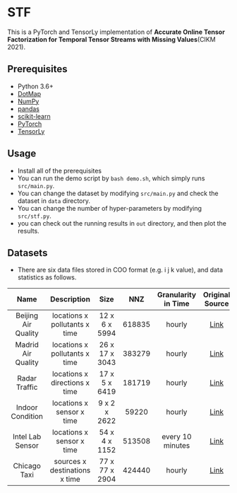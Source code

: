 # STF 

This is a PyTorch and TensorLy implementation of **Accurate Online Tensor Factorization for Temporal Tensor Streams with Missing Values**(CIKM 2021).<br>


## Prerequisites

- Python 3.6+
- [DotMap](https://pypi.org/project/dotmap/)
- [NumPy](https://numpy.org)
- [pandas](https://pandas.pydata.org/)
- [scikit-learn](https://scikit-learn.org/)
- [PyTorch](https://pytorch.org/)
- [TensorLy](http://tensorly.org/stable/index.html)


## Usage

- Install all of the prerequisites
- You can run the demo script by `bash demo.sh`, which simply runs `src/main.py`.
- You can change the dataset by modifying `src/main.py` and check the dataset in `data` directory.
- You can change the number of hyper-parameters by modifying `src/stf.py`.
- you can check out the running results in `out` directory, and then plot the results.


## Datasets
- There are six data files stored in COO format (e.g. i j k value), and data statistics as follows.

|         Name        |          Description          |      Size      |   NNZ  | Granularity in Time |                                    Original Source                                   |
|:-------------------:|:-----------------------------:|:--------------:|:------:|:-------------------:|:------------------------------------------------------------------------------------:|
| Beijing Air Quality | locations x pollutants x time | 12 x 6 x 5994  | 618835 | hourly              | [Link](https://archive.ics.uci.edu/ml/datasets/Beijing+Multi-Site+Air-Quality+Datal) |
| Madrid Air Quality  | locations x pollutants x time | 26 x 17 x 3043 | 383279 | hourly              | [Link](https://www.kaggle.com/decide-soluciones/air-quality-madrid)                  |
| Radar Traffic       | locations x directions x time | 17 x 5 x 6419  | 181719 | hourly              | [Link](https://www.kaggle.com/vinayshanbhag/radar-traffic-data)                      |
| Indoor Condition    | locations x sensor x time     | 9 x 2 x 2622   | 59220  | hourly              | [Link](https://archive.ics.uci.edu/ml/datasets/Appliances+energy+prediction)         |
| Intel Lab Sensor    | locations x sensor x time     | 54 x 4 x 1152  | 513508 | every 10 minutes    | [Link](http://db.csail.mit.edu/labdata/labdata.html)                                 |
| Chicago Taxi        | sources x destinations x time | 77 x 77 x 2904 | 424440 | hourly              | [Link](https://data.cityofchicago.org/Transportation/Taxi-Trips/wrvz-psew)           |
